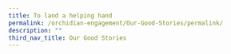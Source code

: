 ```yaml
---
title: To land a helping hand
permalink: /orchidian-engagement/Our-Good-Stories/permalink/
description: ""
third_nav_title: Our Good Stories
---
```


